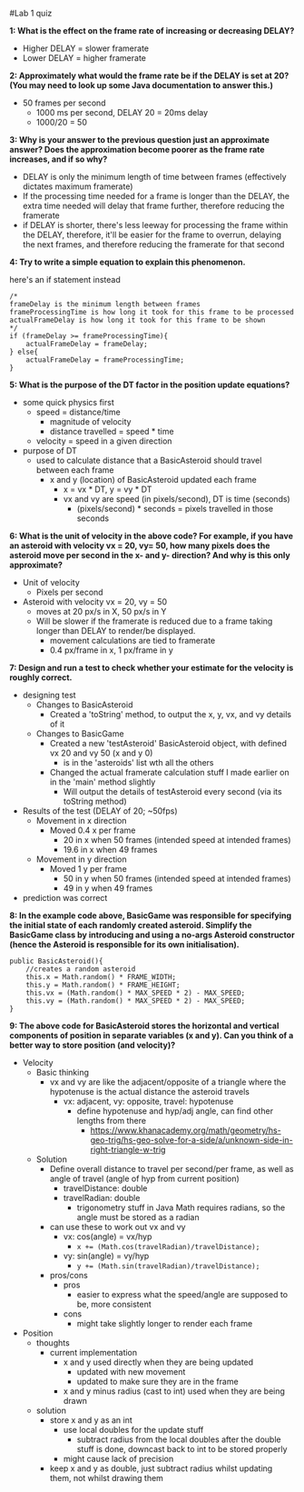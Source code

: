 #Lab 1 quiz

**1: What is the effect on the frame rate of increasing or decreasing DELAY?**

* Higher DELAY = slower framerate
* Lower DELAY = higher framerate

**2: Approximately what would the frame rate be if the DELAY is set at 20?
(You may need to look up some Java documentation to answer this.)**

* 50 frames per second
    * 1000 ms per second, DELAY 20 = 20ms delay
    * 1000/20 = 50

**3: Why is your answer to the previous question just an approximate answer?
Does the approximation become poorer as the frame rate increases, and if so why?**

* DELAY is only the minimum length of time between frames (effectively dictates maximum framerate)
* If the processing time needed for a frame is longer than the DELAY, the extra time needed will delay that frame further,
therefore reducing the framerate
* if DELAY is shorter, there's less leeway for processing the frame within the DELAY, therefore, it'll be easier for the
frame to overrun, delaying the next frames, and therefore reducing the framerate for that second 

**4: Try to write a simple equation to explain this phenomenon.**

here's an if statement instead
```
/*
frameDelay is the minimum length between frames
frameProcessingTime is how long it took for this frame to be processed
actualFrameDelay is how long it took for this frame to be shown
*/
if (frameDelay >= frameProcessingTime){
    actualFrameDelay = frameDelay;
} else{
    actualFrameDelay = frameProcessingTime;
}
```

**5: What is the purpose of the DT factor in the position update equations?**

* some quick physics first
    * speed = distance/time
        * magnitude of velocity
        * distance travelled = speed * time
    * velocity = speed in a given direction
* purpose of DT
    * used to calculate distance that a BasicAsteroid should travel between each frame
        * x and y (location) of BasicAsteroid updated each frame
            * x = vx * DT, y = vy * DT
            * vx and vy are speed (in pixels/second), DT is time (seconds)
                * (pixels/second) * seconds = pixels travelled in those seconds

**6: What is the unit of velocity in the above code?
For example, if you have an asteroid with velocity vx = 20, vy= 50,
how many pixels does the asteroid move per second in the x- and y- direction?
And why is this only approximate?**

* Unit of velocity
    * Pixels per second
* Asteroid with velocity vx = 20, vy = 50
    * moves at 20 px/s in X, 50 px/s in Y
    * Will be slower if the framerate is reduced due to a frame taking longer than DELAY to render/be displayed.
        * movement calculations are tied to framerate
        * 0.4 px/frame in x, 1 px/frame in y

**7: Design and run a test to check whether your estimate for the velocity is roughly correct.**

* designing test
    * Changes to BasicAsteroid
        * Created a 'toString' method, to output the x, y, vx, and vy details of it
    * Changes to BasicGame
        * Created a new 'testAsteroid' BasicAsteroid object, with defined vx 20 and vy 50 (x and y 0)
            * is in the 'asteroids' list wth all the others
        * Changed the actual framerate calculation stuff I made earlier on in the 'main' method slightly
            * Will output the details of testAsteroid every second (via its toString method)
* Results of the test (DELAY of 20; ~50fps)
    * Movement in x direction
        * Moved 0.4 x per frame
            * 20 in x when 50 frames (intended speed at intended frames)
            * 19.6 in x when 49 frames
    * Movement in y direction
        * Moved 1 y per frame
            * 50 in y when 50 frames (intended speed at intended frames)
            * 49 in y when 49 frames 
* prediction was correct
            

**8: In the example code above, BasicGame was responsible for specifying the initial state of each randomly created asteroid.
Simplify the BasicGame class by introducing and using a no-args Asteroid constructor
(hence the Asteroid is responsible for its own initialisation).**

```
public BasicAsteroid(){
    //creates a random asteroid
    this.x = Math.random() * FRAME_WIDTH;
    this.y = Math.random() * FRAME_HEIGHT;
    this.vx = (Math.random() * MAX_SPEED * 2) - MAX_SPEED;
    this.vy = (Math.random() * MAX_SPEED * 2) - MAX_SPEED;
}
```

**9: The above code for BasicAsteroid stores the horizontal and vertical components of position in separate variables (x and y).
Can you think of a better way to store position (and velocity)?**

* Velocity
    * Basic thinking
        * vx and vy are like the adjacent/opposite of a triangle where the hypotenuse is the actual distance the asteroid travels
            * vx: adjacent, vy: opposite, travel: hypotenuse
                * define hypotenuse and hyp/adj angle, can find other lengths from there
                    * https://www.khanacademy.org/math/geometry/hs-geo-trig/hs-geo-solve-for-a-side/a/unknown-side-in-right-triangle-w-trig
    * Solution
        * Define overall distance to travel per second/per frame, as well as angle of travel (angle of hyp from current position)
            * travelDistance: double
            * travelRadian: double
                * trigonometry stuff in Java Math requires radians, so the angle must be stored as a radian
        * can use these to work out vx and vy
            * vx: cos(angle) = vx/hyp
                * ```x += (Math.cos(travelRadian)/travelDistance);```
            * vy: sin(angle) = vy/hyp
                * ```y += (Math.sin(travelRadian)/travelDistance);```
        * pros/cons
            * pros
                * easier to express what the speed/angle are supposed to be, more consistent
            * cons
                * might take slightly longer to render each frame             
* Position
    * thoughts
        * current implementation
            * x and y used directly when they are being updated
                * updated with new movement
                * updated to make sure they are in the frame
            * x and y minus radius (cast to int) used when they are being drawn
    * solution
        * store x and y as an int
            * use local doubles for the update stuff
                * subtract radius from the local doubles after the double stuff is done,
            downcast back to int to be stored properly
            * might cause lack of precision
        * keep x and y as double, just subtract radius whilst updating them, not whilst drawing them
            